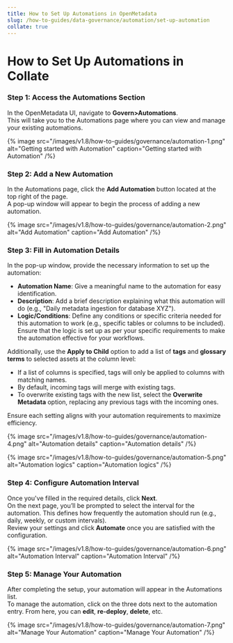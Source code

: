 ```yaml
---
title: How to Set Up Automations in OpenMetadata
slug: /how-to-guides/data-governance/automation/set-up-automation
collate: true
---
```


# How to Set Up Automations in Collate

### Step 1: Access the Automations Section
In the OpenMetadata UI, navigate to **Govern>Automations**.  
This will take you to the Automations page where you can view and manage your existing automations.

{% image
src="/images/v1.8/how-to-guides/governance/automation-1.png"
alt="Getting started with Automation"
caption="Getting started with Automation"
/%}

### Step 2: Add a New Automation
In the Automations page, click the **Add Automation** button located at the top right of the page.  
A pop-up window will appear to begin the process of adding a new automation.

{% image
src="/images/v1.8/how-to-guides/governance/automation-2.png"
alt="Add Automation"
caption="Add Automation"
/%}

### Step 3: Fill in Automation Details

In the pop-up window, provide the necessary information to set up the automation:

- **Automation Name**: Give a meaningful name to the automation for easy identification.
- **Description**: Add a brief description explaining what this automation will do (e.g., "Daily metadata ingestion for database XYZ").
- **Logic/Conditions**: Define any conditions or specific criteria needed for this automation to work (e.g., specific tables or columns to be included). Ensure that the logic is set up as per your specific requirements to make the automation effective for your workflows.

Additionally, use the **Apply to Child** option to add a list of **tags** and **glossary terms** to selected assets at the column level:
   - If a list of columns is specified, tags will only be applied to columns with matching names.
   - By default, incoming tags will merge with existing tags. 
   - To overwrite existing tags with the new list, select the **Overwrite Metadata** option, replacing any previous tags with the incoming ones.

Ensure each setting aligns with your automation requirements to maximize efficiency.

{% image
src="/images/v1.8/how-to-guides/governance/automation-4.png"
alt="Automation details"
caption="Automation details"
/%}

{% image
src="/images/v1.8/how-to-guides/governance/automation-5.png"
alt="Automation logics"
caption="Automation logics"
/%}

### Step 4: Configure Automation Interval
Once you've filled in the required details, click **Next**.  
On the next page, you’ll be prompted to select the interval for the automation. This defines how frequently the automation should run (e.g., daily, weekly, or custom intervals).  
Review your settings and click **Automate** once you are satisfied with the configuration.

{% image
src="/images/v1.8/how-to-guides/governance/automation-6.png"
alt="Automation Interval"
caption="Automation Interval"
/%}

### Step 5: Manage Your Automation
After completing the setup, your automation will appear in the Automations list.  
To manage the automation, click on the three dots next to the automation entry. From here, you can **edit**, **re-deploy**, **delete**, etc.

{% image
src="/images/v1.8/how-to-guides/governance/automation-7.png"
alt="Manage Your Automation"
caption="Manage Your Automation"
/%}
